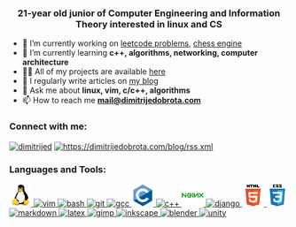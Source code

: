 <h3 align="center">21-year old junior of Computer Engineering and Information Theory interested in linux and CS</h3>

- 🔭 I’m currently working on [leetcode problems](https://www.github.com/DimitrijeDobrota/leetcode), [chess engine](https://www.github.com/DimitrijeDobrota/stellar)
- 🌱 I’m currently learning **c++, algorithms, networking, computer architecture**
- 👨‍💻 All of my projects are available [here](https://www.git.dimitrijedobrota.com)
- 📝 I regularly write articles on [my blog](https://www.dimitrijedobrota.com/blog/)
- 💬 Ask me about **linux, vim, c/c++, algorithms**
- 📫 How to reach me **mail@dimitrijedobrota.com**

<h3 align="left">Connect with me:</h3>
<p align="left">
<a href="https://www.leetcode.com/dimitrijed" target="blank"><img align="center" src="https://raw.githubusercontent.com/rahuldkjain/github-profile-readme-generator/master/src/images/icons/Social/leet-code.svg" alt="dimitrijed" height="30" width="40" /></a>
<a href="https://dimitrijedobrota.com/blog/rss.xml" target="blank"><img align="center" src="https://raw.githubusercontent.com/rahuldkjain/github-profile-readme-generator/master/src/images/icons/Social/rss.svg" alt="https://dimitrijedobrota.com/blog/rss.xml" height="30" width="40" /></a>
</p>

<h3 align="left">Languages and Tools:</h3>
<p align="left">
 <a href="https://www.linux.org/" target="_blank" rel="noreferrer"> <img src="https://raw.githubusercontent.com/devicons/devicon/master/icons/linux/linux-original.svg" alt="linux" width="40" height="40"/> </a>
 <a href="https://www.vim.org/" target="_blank" rel="noreferrer"> <img src="https://cdn.jsdelivr.net/gh/devicons/devicon/icons/vim/vim-original.svg" alt="vim" width="40" height="40"/> </a>
 <a href="https://www.gnu.org/software/bash/" target="_blank" rel="noreferrer"> <img src="https://www.vectorlogo.zone/logos/gnu_bash/gnu_bash-icon.svg" alt="bash" width="40" height="40"/> </a>
 <a href="https://git-scm.com/" target="_blank" rel="noreferrer"> <img src="https://www.vectorlogo.zone/logos/git-scm/git-scm-icon.svg" alt="git" width="40" height="40"/> </a>
 <a href="https://gcc.gnu.org/" target="_blank" rel="noreferrer"> <img src="https://cdn.jsdelivr.net/gh/devicons/devicon/icons/gcc/gcc-original.svg" alt="gcc" width="40" height="40"/> </a>
 <a href="https://www.cprogramming.com/" target="_blank" rel="noreferrer"> <img src="https://raw.githubusercontent.com/devicons/devicon/master/icons/c/c-original.svg" alt="c" width="40" height="40"/> </a> 
 <a href="https://cplusplus.com" target="_blank" rel="noreferrer"> <img src="https://cdn.jsdelivr.net/gh/devicons/devicon/icons/cplusplus/cplusplus-original.svg" alt="c++" width="40" height="40"/> </a> 
 <a href="https://www.nginx.com" target="_blank" rel="noreferrer"> <img src="https://raw.githubusercontent.com/devicons/devicon/master/icons/nginx/nginx-original.svg" alt="nginx" width="40" height="40"/> </a>
 <a href="https://www.djangoproject.com/" target="_blank" rel="noreferrer"> <img src="https://cdn.worldvectorlogo.com/logos/django.svg" alt="django" width="40" height="40"/> </a>
 <a href="https://www.w3.org/html/" target="_blank" rel="noreferrer"> <img src="https://raw.githubusercontent.com/devicons/devicon/master/icons/html5/html5-original-wordmark.svg" alt="html5" width="40" height="40"/> </a>
 <a href="https://www.w3schools.com/css/" target="_blank" rel="noreferrer"> <img src="https://raw.githubusercontent.com/devicons/devicon/master/icons/css3/css3-original-wordmark.svg" alt="css3" width="40" height="40"/> </a>
 <a href="https://www.markdownguide.org/" target="_blank" rel="noreferrer"> <img src="https://cdn.jsdelivr.net/gh/devicons/devicon/icons/markdown/markdown-original.svg" alt="markdown" width="40" height="40"/> </a>
 <a href="https://www.latex-project.org/" target="_blank" rel="noreferrer"> <img src="https://cdn.jsdelivr.net/gh/devicons/devicon/icons/latex/latex-original.svg" alt="latex" width="40" height="40"/> </a>
 <a href="https://www.gimp.org/" target="_blank" rel="noreferrer"> <img src="https://cdn.jsdelivr.net/gh/devicons/devicon/icons/gimp/gimp-original.svg" alt="gimp" width="40" height="40"/> </a>
 <a href="https://inkscape.org/" target="_blank" rel="noreferrer"> <img src="https://cdn.jsdelivr.net/gh/devicons/devicon/icons/inkscape/inkscape-original.svg" alt="inkscape" width="40" height="40"/> </a>
 <a href="https://www.blender.org/" target="_blank" rel="noreferrer"> <img src="https://cdn.jsdelivr.net/gh/devicons/devicon/icons/blender/blender-original.svg" alt="blender" width="40" height="40"/> </a>
 <a href="https://unity.com/" target="_blank" rel="noreferrer"> <img src="https://www.vectorlogo.zone/logos/unity3d/unity3d-icon.svg" alt="unity" width="40" height="40"/> </a>
 </p>



